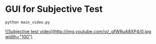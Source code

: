 # GUI for Subjective Test

```
python main_video.py
```

[![Subjective test video](http://img.youtube.com/vi/_gfWRuA8XP4/0.jpg width="100")](https://youtu.be/_gfWRuA8XP4)

